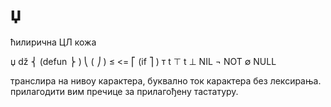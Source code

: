 # џ

ћилирична ЦЛ кожа

џ	dž
⎨	(defun
⎬	)
⎝	(
⎠	)
≤	<=
⎡	(if
⎤	)
т	t
⊤	t
⊥	NIL
¬	NOT
∅	NULL

транслира на нивоу карактера, буквално ток карактера без лексирања.
прилагодити вим пречице за прилагођену тастатуру.

